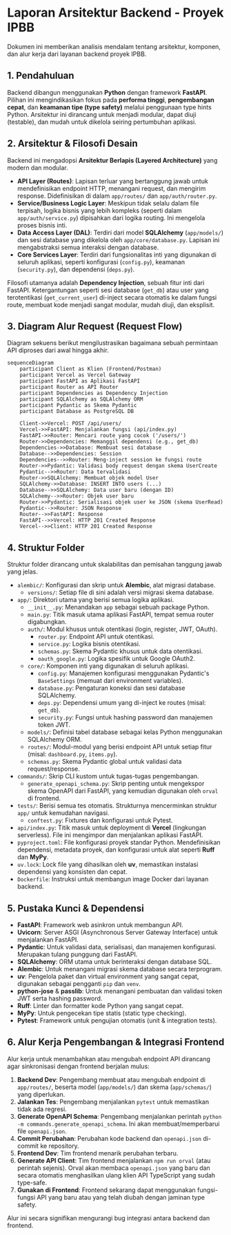 # Laporan Arsitektur Backend - Proyek IPBB

Dokumen ini memberikan analisis mendalam tentang arsitektur, komponen, dan alur kerja dari layanan backend proyek IPBB.

## 1. Pendahuluan

Backend dibangun menggunakan **Python** dengan framework **FastAPI**. Pilihan ini mengindikasikan fokus pada **performa tinggi**, **pengembangan cepat**, dan **keamanan tipe (type safety)** melalui penggunaan type hints Python. Arsitektur ini dirancang untuk menjadi modular, dapat diuji (testable), dan mudah untuk dikelola seiring pertumbuhan aplikasi.

## 2. Arsitektur & Filosofi Desain

Backend ini mengadopsi **Arsitektur Berlapis (Layered Architecture)** yang modern dan modular.

-   **API Layer (Routes)**: Lapisan terluar yang bertanggung jawab untuk mendefinisikan endpoint HTTP, menangani request, dan mengirim response. Didefinisikan di dalam `app/routes/` dan `app/auth/router.py`.
-   **Service/Business Logic Layer**: Meskipun tidak selalu dalam file terpisah, logika bisnis yang lebih kompleks (seperti dalam `app/auth/service.py`) dipisahkan dari logika routing. Ini mengelola proses bisnis inti.
-   **Data Access Layer (DAL)**: Terdiri dari model **SQLAlchemy** (`app/models/`) dan sesi database yang dikelola oleh `app/core/database.py`. Lapisan ini mengabstraksi semua interaksi dengan database.
-   **Core Services Layer**: Terdiri dari fungsionalitas inti yang digunakan di seluruh aplikasi, seperti konfigurasi (`config.py`), keamanan (`security.py`), dan dependensi (`deps.py`).

Filosofi utamanya adalah **Dependency Injection**, sebuah fitur inti dari FastAPI. Ketergantungan seperti sesi database (`get_db`) atau user yang terotentikasi (`get_current_user`) di-inject secara otomatis ke dalam fungsi route, membuat kode menjadi sangat modular, mudah diuji, dan eksplisit.

## 3. Diagram Alur Request (Request Flow)

Diagram sekuens berikut mengilustrasikan bagaimana sebuah permintaan API diproses dari awal hingga akhir.

```mermaid
sequenceDiagram
    participant Client as Klien (Frontend/Postman)
    participant Vercel as Vercel Gateway
    participant FastAPI as Aplikasi FastAPI
    participant Router as API Router
    participant Dependencies as Dependency Injection
    participant SQLAlchemy as SQLAlchemy ORM
    participant Pydantic as Skema Pydantic
    participant Database as PostgreSQL DB

    Client->>Vercel: POST /api/users/
    Vercel->>FastAPI: Menjalankan fungsi (api/index.py)
    FastAPI->>Router: Mencari route yang cocok ('/users/')
    Router->>Dependencies: Memanggil dependensi (e.g., get_db)
    Dependencies->>Database: Membuat sesi database
    Database-->>Dependencies: Session
    Dependencies-->>Router: Meng-inject session ke fungsi route
    Router->>Pydantic: Validasi body request dengan skema UserCreate
    Pydantic-->>Router: Data tervalidasi
    Router->>SQLAlchemy: Membuat objek model User
    SQLAlchemy->>Database: INSERT INTO users (...)
    Database-->>SQLAlchemy: Data user baru (dengan ID)
    SQLAlchemy-->>Router: Objek user baru
    Router->>Pydantic: Serialisasi objek user ke JSON (skema UserRead)
    Pydantic-->>Router: JSON Response
    Router-->>FastAPI: Response
    FastAPI-->>Vercel: HTTP 201 Created Response
    Vercel-->>Client: HTTP 201 Created Response
```

## 4. Struktur Folder

Struktur folder dirancang untuk skalabilitas dan pemisahan tanggung jawab yang jelas.

-   `alembic/`: Konfigurasi dan skrip untuk **Alembic**, alat migrasi database.
    -   `versions/`: Setiap file di sini adalah versi migrasi skema database.
-   `app/`: Direktori utama yang berisi semua logika aplikasi.
    -   `__init__.py`: Menandakan `app` sebagai sebuah package Python.
    -   `main.py`: Titik masuk utama aplikasi FastAPI, tempat semua router digabungkan.
    -   `auth/`: Modul khusus untuk otentikasi (login, register, JWT, OAuth).
        -   `router.py`: Endpoint API untuk otentikasi.
        -   `service.py`: Logika bisnis otentikasi.
        -   `schemas.py`: Skema Pydantic khusus untuk data otentikasi.
        -   `oauth_google.py`: Logika spesifik untuk Google OAuth2.
    -   `core/`: Komponen inti yang digunakan di seluruh aplikasi.
        -   `config.py`: Manajemen konfigurasi menggunakan Pydantic's `BaseSettings` (memuat dari environment variables).
        -   `database.py`: Pengaturan koneksi dan sesi database SQLAlchemy.
        -   `deps.py`: Dependensi umum yang di-inject ke routes (misal: `get_db`).
        -   `security.py`: Fungsi untuk hashing password dan manajemen token JWT.
    -   `models/`: Definisi tabel database sebagai kelas Python menggunakan SQLAlchemy ORM.
    -   `routes/`: Modul-modul yang berisi endpoint API untuk setiap fitur (misal: `dashboard.py`, `items.py`).
    -   `schemas.py`: Skema Pydantic global untuk validasi data request/response.
-   `commands/`: Skrip CLI kustom untuk tugas-tugas pengembangan.
    -   `generate_openapi_schema.py`: Skrip penting untuk mengekspor skema OpenAPI dari FastAPI, yang kemudian digunakan oleh `orval` di frontend.
-   `tests/`: Berisi semua tes otomatis. Strukturnya mencerminkan struktur `app/` untuk kemudahan navigasi.
    -   `conftest.py`: Fixtures dan konfigurasi untuk Pytest.
-   `api/index.py`: Titik masuk untuk deployment di **Vercel** (lingkungan serverless). File ini mengimpor dan menjalankan aplikasi FastAPI.
-   `pyproject.toml`: File konfigurasi proyek standar Python. Mendefinisikan dependensi, metadata proyek, dan konfigurasi untuk alat seperti **Ruff** dan **MyPy**.
-   `uv.lock`: Lock file yang dihasilkan oleh **uv**, memastikan instalasi dependensi yang konsisten dan cepat.
-   `Dockerfile`: Instruksi untuk membangun image Docker dari layanan backend.

## 5. Pustaka Kunci & Dependensi

-   **FastAPI**: Framework web asinkron untuk membangun API.
-   **Uvicorn**: Server ASGI (Asynchronous Server Gateway Interface) untuk menjalankan FastAPI.
-   **Pydantic**: Untuk validasi data, serialisasi, dan manajemen konfigurasi. Merupakan tulang punggung dari FastAPI.
-   **SQLAlchemy**: ORM utama untuk berinteraksi dengan database SQL.
-   **Alembic**: Untuk menangani migrasi skema database secara terprogram.
-   **uv**: Pengelola paket dan virtual environment yang sangat cepat, digunakan sebagai pengganti `pip` dan `venv`.
-   **python-jose** & **passlib**: Untuk menangani pembuatan dan validasi token JWT serta hashing password.
-   **Ruff**: Linter dan formatter kode Python yang sangat cepat.
-   **MyPy**: Untuk pengecekan tipe statis (static type checking).
-   **Pytest**: Framework untuk pengujian otomatis (unit & integration tests).

## 6. Alur Kerja Pengembangan & Integrasi Frontend

Alur kerja untuk menambahkan atau mengubah endpoint API dirancang agar sinkronisasi dengan frontend berjalan mulus:

1.  **Backend Dev**: Pengembang membuat atau mengubah endpoint di `app/routes/`, beserta model (`app/models/`) dan skema (`app/schemas/`) yang diperlukan.
2.  **Jalankan Tes**: Pengembang menjalankan `pytest` untuk memastikan tidak ada regresi.
3.  **Generate OpenAPI Schema**: Pengembang menjalankan perintah `python -m commands.generate_openapi_schema`. Ini akan membuat/memperbarui file `openapi.json`.
4.  **Commit Perubahan**: Perubahan kode backend dan `openapi.json` di-commit ke repository.
5.  **Frontend Dev**: Tim frontend menarik perubahan terbaru.
6.  **Generate API Client**: Tim frontend menjalankan `npm run orval` (atau perintah sejenis). Orval akan membaca `openapi.json` yang baru dan secara otomatis menghasilkan ulang klien API TypeScript yang sudah type-safe.
7.  **Gunakan di Frontend**: Frontend sekarang dapat menggunakan fungsi-fungsi API yang baru atau yang telah diubah dengan jaminan type safety.

Alur ini secara signifikan mengurangi bug integrasi antara backend dan frontend.
